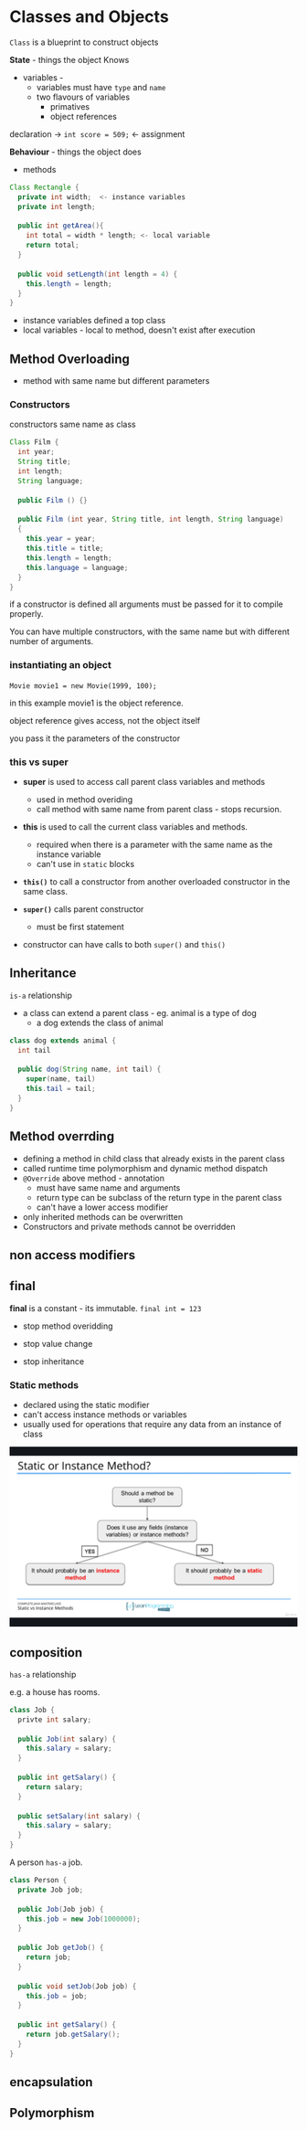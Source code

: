 # Classes and Objects


`Class` is a blueprint to construct objects

**State** - things the object Knows

* variables -
  - variables must have `type` and `name`
  - two flavours of variables
    - primatives
    - object references

declaration -> `int score = 509;` <- assignment

**Behaviour** - things the object does

* methods

```java
Class Rectangle {
  private int width;  <- instance variables
  private int length;

  public int getArea(){
    int total = width * length; <- local variable
    return total;
  }

  public void setLength(int length = 4) {
    this.length = length;
  }
}
```

- instance variables defined a top class
- local variables - local to method, doesn't exist after execution

## Method Overloading

* method with same name but different parameters

### Constructors

constructors same name as class

```java
Class Film {
  int year;
  String title;
  int length;
  String language;

  public Film () {}

  public Film (int year, String title, int length, String language)
  {
    this.year = year;
    this.title = title;
    this.length = length;
    this.language = language;
  }
}
```

if a constructor is defined all arguments must be passed for it to compile properly.

You can have multiple constructors, with the same name but with different number of arguments. 

<!-- constructor chaining is where you have overloaded constructors  -->
### instantiating an object

  `Movie movie1 = new Movie(1999, 100);`

  in this example movie1 is the object reference.

  object reference gives access, not the object itself

  you pass it the parameters of the constructor


### this vs super

* **super** is used to access call parent class variables and methods
  * used in method overiding 
  * call method with same name from parent class - stops recursion. 

* **this** is used to call the current class variables and methods. 
  * required when there is a parameter with the same name as the instance variable
  * can't use in `static` blocks

* **`this()`** to call a constructor from another overloaded constructor in the same class. 
* **`super()`** calls parent constructor
  * must be first statement
* constructor can have calls to both `super()` and `this()`

## Inheritance 

`is-a` relationship

- a class can extend a parent class - eg. animal is a type of dog 
  - a dog extends the class of animal

```java
class dog extends animal {
  int tail 

  public dog(String name, int tail) {
    super(name, tail)
    this.tail = tail;
  }
}
```
## Method overrding 

* defining a method in child class that already exists in the parent class 
* called runtime time polymorphism and dynamic method dispatch
* `@Override` above method - annotation 
  * must have same name and arguments
  * return type can be subclass of the return type in the parent class
  * can't have a lower access modifier
* only inherited methods can be overwritten
* Constructors and private methods cannot be overridden
## non access modifiers

## final 

 **final** is a constant - its immutable.
  `final int = 123`

  - stop method overidding

  - stop value change

  - stop inheritance 

### Static methods

- declared using the static modifier
- can't access instance methods or variables 
- usually used for operations that require any data from an instance of class

![](static-or-instance.png)

## composition

`has-a` relationship

e.g. a house has rooms. 

```java
class Job {
  privte int salary; 

  public Job(int salary) {
    this.salary = salary; 
  }

  public int getSalary() {
    return salary; 
  }

  public setSalary(int salary) {
    this.salary = salary; 
  }
} 
```

A person `has-a` job. 

``` java
class Person {
  private Job job; 

  public Job(Job job) {
    this.job = new Job(1000000);
  }

  public Job getJob() {
    return job; 
  }

  public void setJob(Job job) {
    this.job = job; 
  }

  public int getSalary() {
    return job.getSalary(); 
  }
}
```

## encapsulation 

## Polymorphism